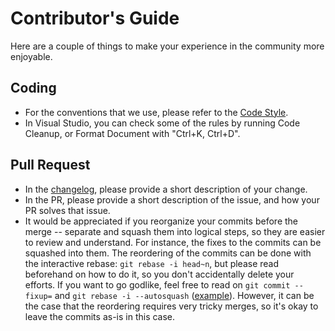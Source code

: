 # Contributor's Guide

Here are a couple of things to make your experience in the community more enjoyable. 

## Coding
* For the conventions that we use, please refer to the [Code Style](/Docs/CodeStyle.md).
* In Visual Studio, you can check some of the rules by running Code Cleanup, or Format Document with "Ctrl+K, Ctrl+D".

## Pull Request
* In the [changelog](https://github.com/have-fun-was-taken/yafc-ce/blob/master/changelog.txt), please provide a short description of your change.
* In the PR, please provide a short description of the issue, and how your PR solves that issue.
* It would be appreciated if you reorganize your commits before the merge -- separate and squash them into logical steps, so they are easier to review and understand. For instance, the fixes to the commits can be squashed into them. The reordering of the commits can be done with the interactive rebase: `git rebase -i head~n`, but please read beforehand on how to do it, so you don't accidentally delete your efforts. If you want to go godlike, feel free to read on `git commit --fixup=` and `git rebase -i --autosquash` ([example](https://stackoverflow.com/questions/3103589/how-can-i-easily-fixup-a-past-commit)). However, it can be the case that the reordering requires very tricky merges, so it's okay to leave the commits as-is in this case.
